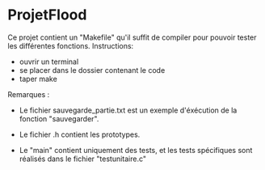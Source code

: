 # ProjetFlood



Ce projet contient un "Makefile" qu'il suffit de compiler pour pouvoir tester les différentes fonctions.
Instructions:
- ouvrir un terminal
- se placer dans le dossier contenant le code
- taper make


Remarques : 
- Le fichier sauvegarde_partie.txt est un exemple d'éxécution de la fonction "sauvegarder".

- Le fichier .h contient les prototypes.

- Le "main" contient uniquement des tests, et les tests spécifiques sont réalisés dans le fichier "testunitaire.c"

